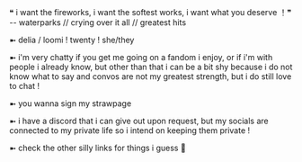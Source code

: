 ❝ i want the fireworks, i want the softest works, i want what you deserve ！❞ -- waterparks // crying over it all // greatest hits

➼ delia  / loomi ! twenty ! she/they

➼ i'm very chatty if you get me going on a fandom i enjoy, or if i'm with people i already know,
but other than that i can be a bit shy because i do not know what to say and convos are not my 
greatest strength, but i do still love to chat !

➼ you wanna sign my strawpage

➼ i have a discord that i can give out upon request, but my socials are connected to my private 
life so i intend on keeping them private ! 

➼ check the other silly links for things i guess 🫡
